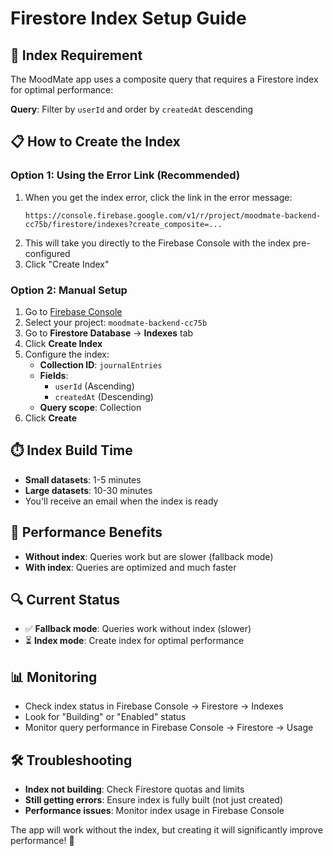 # Firestore Index Setup Guide

## 🔧 Index Requirement

The MoodMate app uses a composite query that requires a Firestore index for optimal performance:

**Query**: Filter by `userId` and order by `createdAt` descending

## 📋 How to Create the Index

### Option 1: Using the Error Link (Recommended)
1. When you get the index error, click the link in the error message:
   ```
   https://console.firebase.google.com/v1/r/project/moodmate-backend-cc75b/firestore/indexes?create_composite=...
   ```
2. This will take you directly to the Firebase Console with the index pre-configured
3. Click "Create Index"

### Option 2: Manual Setup
1. Go to [Firebase Console](https://console.firebase.google.com)
2. Select your project: `moodmate-backend-cc75b`
3. Go to **Firestore Database** → **Indexes** tab
4. Click **Create Index**
5. Configure the index:
   - **Collection ID**: `journalEntries`
   - **Fields**:
     - `userId` (Ascending)
     - `createdAt` (Descending)
   - **Query scope**: Collection
6. Click **Create**

## ⏱️ Index Build Time
- **Small datasets**: 1-5 minutes
- **Large datasets**: 10-30 minutes
- You'll receive an email when the index is ready

## 🚀 Performance Benefits
- **Without index**: Queries work but are slower (fallback mode)
- **With index**: Queries are optimized and much faster

## 🔍 Current Status
- ✅ **Fallback mode**: Queries work without index (slower)
- ⏳ **Index mode**: Create index for optimal performance

## 📊 Monitoring
- Check index status in Firebase Console → Firestore → Indexes
- Look for "Building" or "Enabled" status
- Monitor query performance in Firebase Console → Firestore → Usage

## 🛠️ Troubleshooting
- **Index not building**: Check Firestore quotas and limits
- **Still getting errors**: Ensure index is fully built (not just created)
- **Performance issues**: Monitor index usage in Firebase Console

The app will work without the index, but creating it will significantly improve performance! 🚀 
